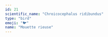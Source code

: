 ```yaml
---
id: 21
scientific_name: "Chroicocephalus ridibundus"
type: "bird"
emoji: "🐦"
name: "Mouette rieuse"
---
```

